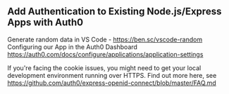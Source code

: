 ## Add Authentication to Existing Node.js/Express Apps with Auth0

Generate random data in VS Code - https://ben.sc/vscode-random
Configuring our App in the Auth0 Dashboard https://auth0.com/docs/configure/applications/application-settings

If you're facing the cookie issues, you might need to get your local development environment running over HTTPS. Find out more here, see https://github.com/auth0/express-openid-connect/blob/master/FAQ.md
